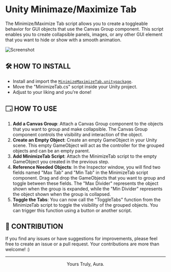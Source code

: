 # Unity Minimaze/Maximize Tab
The Minimize/Maximize Tab script allows you to create a toggleable behavior for GUI objects that use the Canvas Group component. This script enables you to create collapsible panels, images, or any other GUI element that you want to hide or show with a smooth animation.

![Screenshot](unitytabpreview.gif)

## 🛠️ HOW TO INSTALL

- Install and import the [`MinimizeMaximizeTab.unitypackage`](../MinimizeMaximizeTab.unitypackage).
- Move the "MinimizeTab.cs" script inside your Unity project.
- Adjust to your liking and you're done!

## 🗔 HOW TO USE

1. **Add a Canvas Group**: Attach a Canvas Group component to the objects that you want to group and make collapsible. The Canvas Group component controls the visibility and interaction of the object.
2. **Create an Empty Object**: Create an empty GameObject in your Unity scene. This empty GameObject will act as the controller for the grouped objects and can be an empty parent.
3. **Add MinimizeTab Script**: Attach the MinimizeTab script to the empty GameObject you created in the previous step.
4. **Reference Needed Objects**: In the Inspector window, you will find two fields named "Max Tab" and "Min Tab" in the MinimizeTab script component. Drag and drop the GameObjects that you want to group and toggle between these fields. The "Max Divider" represents the object shown when the group is expanded, while the "Min Divider" represents the object shown when the group is collapsed.
5. **Toggle the Tabs**: You can now call the "ToggleTabs" function from the MinimizeTab script to toggle the visibility of the grouped objects. You can trigger this function using a button or another script.

## 🫶 CONTRIBUTION
If you find any issues or have suggestions for improvements, please feel free to create an issue or a pull request. Your contributions are more than welcome! :)

<hr>
<p align="center">
Yours Truly, Aura.
</p>
